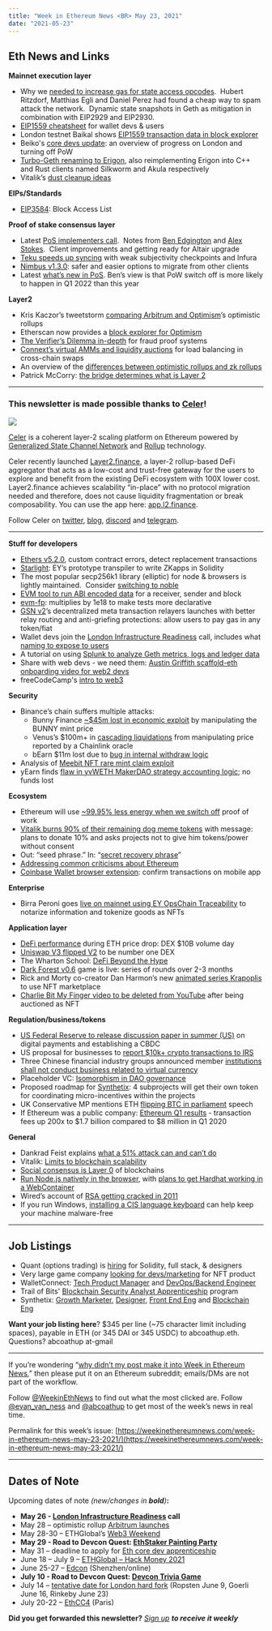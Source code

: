 ```yaml
---
title: "Week in Ethereum News <BR> May 23, 2021"
date: "2021-05-23"
---
```


## **Eth News and Links**

**Mainnet execution layer**

- Why we [needed to increase gas for state access opcodes](https://blog.ethereum.org/2021/05/18/eth_state_problems/).  Hubert Ritzdorf, Matthias Egli and Daniel Perez had found a cheap way to spam attack the network.  Dynamic state snapshots in Geth as mitigation in combination with EIP2929 and EIP2930.
- [EIP1559 cheatsheet](https://hackmd.io/@q8X_WM2nTfu6nuvAzqXiTQ/1559-wallets) for wallet devs & users
- London testnet Baikal shows [EIP1559 transaction data in block explorer](https://twitter.com/timbeiko/status/1395416223395975169)
- Beiko's [core devs update](https://hackmd.io/@timbeiko/acd/https%3A%2F%2Fhackmd.io%2F%40timbeiko%2Facd-update-003): an overview of progress on London and turning off PoW
- [Turbo-Geth renaming to Erigon](https://twitter.com/ErigonEth/status/1394273529613389825), also reimplementing Erigon into C++ and Rust clients named Silkworm and Akula respectively
- Vitalik’s [dust cleanup ideas](https://ethereum-magicians.org/t/some-medium-term-dust-cleanup-ideas/6287)

**EIPs/Standards**

- [EIP3584](https://eips.ethereum.org/EIPS/eip-3584): Block Access List

**Proof of stake consensus layer**

- Latest [PoS implementers call](https://youtu.be/A1L7wLYAqnM?t=145).  Notes from [Ben Edgington](https://hackmd.io/@benjaminion/r1-aSk4tu) and [Alex Stokes](https://twitter.com/ralexstokes/status/1395419727875379200).  Client improvements and getting ready for Altair upgrade 
- [Teku speeds up syncing](https://consensys.net/blog/teku/teku-and-infura-team-up-to-make-the-fastest-ethereum-2-0-client-sync) with weak subjectivity checkpoints and Infura
- [Nimbus v1.3.0](https://github.com/status-im/nimbus-eth2/releases/tag/v1.3.0): safer and easier options to migrate from other clients
- Latest [what’s new in PoS](https://hackmd.io/@benjaminion/eth2_news/https%3A%2F%2Fhackmd.io%2F%40benjaminion%2Fwnie2_210522). Ben’s view is that PoW switch off is more likely to happen in Q1 2022 than this year

**Layer2**

- Kris Kaczor’s tweetstorm [comparing Arbitrum and Optimism](https://twitter.com/krzKaczor/status/1395812308451004419)’s optimistic rollups
- Etherscan now provides a [block explorer for Optimism](https://optimismpbc.medium.com/integrating-etherscan-24a3811a765c)
- [The Verifier’s Dilemma in-depth](https://medium.com/onther-tech/optimistic-rollup-is-not-secure-enough-than-you-think-cb23e6e6f11c) for fraud proof systems
- [Connext’s virtual AMMs and liquidity auctions](https://medium.com/connext/solving-the-liquidity-problem-88bde201501) for load balancing in cross-chain swaps
- An overview of the [differences between optimistic rollups and zk rollups](https://insights.deribit.com/market-research/making-sense-of-rollups-part-one-optimistic-vs-zero-knowledge/)
- Patrick McCorry: [the bridge determines what is Layer 2](https://stonecoldpat.medium.com/a-note-on-bridges-layer-2-protocols-b01f8fc22324)

* * *

### **This newsletter is made possible thanks to [Celer](https://www.celer.network/)!**

![](https://weekinethereumnews.com/wp-content/uploads/2020/11/Screenshot-from-2020-11-22-15-36-32.png)

[Celer](http://celer.network/) is a coherent layer-2 scaling platform on Ethereum powered by [Generalized State Channel Network](https://www.celer.network/docs/celercore/index.html) and [Rollup](https://medium.com/celer-network/adding-hybrid-pos-rollup-sidechain-to-celers-coherent-layer-2-platform-d1d3067fe593) technology. 

Celer recently launched [Layer2.finance](https://layer2.finance/), a layer-2 rollup-based DeFi aggregator that acts as a low-cost and trust-free gateway for the users to explore and benefit from the existing DeFi ecosystem with 100X lower cost. Layer2.finance achieves scalability “in-place” with no protocol migration needed and therefore, does not cause liquidity fragmentation or break composability. You can use the app here: [app.l2.finance](http://app.l2.finance). 

Follow Celer on [twitter](https://twitter.com/CelerNetwork), [blog](https://blog.celer.network/), [discord](https://discord.com/invite/Trhab5w) and [telegram](https://t.me/celernetwork).

* * *

**Stuff for developers**

- [Ethers v5.2.0](https://blog.ricmoo.com/highlights-ethers-js-may-2021-2826e858277d), custom contract errors, detect replacement transactions
- [Starlight](https://github.com/EYBlockchain/starlight): EY’s prototype transpiler to write ZKapps in Solidity
- The most popular secp256k1 library (elliptic) for node & browsers is lightly maintained.  Consider [switching to noble](https://twitter.com/paulmillr/status/1393193702542254081)
- [EVM tool to run ABI encoded data](https://github.com/fxfactorial/run-evm-code) for a receiver, sender and block
- [evm-fp](https://github.com/paulrberg/evm-fp): multiplies by 1e18 to make tests more declarative
- [GSN v2](https://blog.opengsn.org/whats-technically-new-in-gsn-v2-68ab9ad0cc1)’s decentralized meta transaction relayers launches with better relay routing and anti-griefing protections: allow users to pay gas in any token/fiat
- Wallet devs join the [London Infrastructure Readiness](https://github.com/ethereum/pm/issues/323) call, includes what [naming to expose to users](https://twitter.com/timbeiko/status/1395478940186071040)
- A tutorial on using [Splunk to analyze Geth metrics, logs and ledger data](https://medium.com/splunk-dlt/geth-hosting-with-splunk-62045c615ab4)
- Share with web devs - we need them: [Austin Griffith scaffold-eth onboarding video for web2 devs](https://twitter.com/austingriffith/status/1394656757721403400)
- freeCodeCamp's [intro to web3](https://www.freecodecamp.org/news/what-is-web3/)

**Security**

- Binance’s chain suffers multiple attacks: 
    - Bunny Finance [~$45m lost in economic exploit](https://twitter.com/FrankResearcher/status/1395196961108774915) by manipulating the BUNNY mint price
    - Venus’s $100m+ in [cascading liquidations](https://twitter.com/FrankResearcher/status/1394900186435096578) from manipulating price reported by a Chainlink oracle
    - bEarn $11m lost due to [bug in internal withdraw logic](https://peckshield.medium.com/bearn-fi-incident-inconsistent-asset-denomination-between-vault-strategy-9b24b68ab1c0)
- Analysis of [Meebit NFT rare mint claim exploit](https://iphelix.medium.com/meebit-nft-exploit-analysis-c9417b804f89)
- yEarn finds [flaw in yvWETH MakerDAO strategy accounting logic](https://github.com/yearn/yearn-security/blob/master/disclosures/2021-05-20.md); no funds lost

**Ecosystem**

- Ethereum will use [~99.95% less energy when we switch off](https://blog.ethereum.org/2021/05/18/country-power-no-more/) proof of work
- [Vitalik burns 90% of their remaining dog meme tokens](https://etherscan.io/tx/0x7a69f558bdc4aaf1e6bab9473c84cb2fddbd1e419c44d5c22eb88bedeb09657c) with message: plans to donate 10% and asks projects not to give him tokens/power without consent
- Out: “seed phrase.” In: “[secret recovery phrase](https://twitter.com/pedrouid/status/1393974705162440705)”
- [Addressing common criticisms about Ethereum](https://www.reddit.com/r/ethereum/comments/najp2c/addressing_common_criticisms_about_ethereum/)
- [Coinbase Wallet browser extension](https://blog.coinbase.com/coinbase-wallet-introduces-new-browser-extension-dd067403b86): confirm transactions on mobile app

**Enterprise**

- Birra Peroni goes [live on mainnet using EY OpsChain Traceability](https://www.ey.com/en_gl/news/2021/05/birra-peroni-is-the-first-industrial-organization-to-mint-unique-non-fungible-tokens-using-ey-opschain-traceability) to notarize information and tokenize goods as NFTs

**Application layer**

- [DeFi performance](https://twitter.com/jack_clancy93/status/1395399566644682757) during ETH price drop: DEX $10B volume day
- [Uniswap V3 flipped V2](https://twitter.com/RyanWatkins_/status/1395775319936806914) to be number one DEX
- The Wharton School: [DeFi Beyond the Hype](https://wifpr.wharton.upenn.edu/wp-content/uploads/2021/05/DeFi-Beyond-the-Hype.pdf)
- [Dark Forest v0.6](https://blog.zkga.me/announcing-v6) game is live: series of rounds over 2-3 months
- Rick and Morty co-creator Dan Harmon’s new [animated series Krapoplis](https://www.hollywoodreporter.com/tv/tv-news/dan-harmon-blockchain-nft-crypto-series-fox-1234954403) to use NFT marketplace
- [Charlie Bit My Finger video to be deleted from YouTube](https://medium.com/originprotocol/charlie-bit-my-finger-makes-internet-history-again-1e4a3c54db65) after being auctioned as NFT

**Regulation/business/tokens**

- [US Federal Reserve to release discussion paper in summer (US)](https://www.federalreserve.gov/newsevents/pressreleases/other20210520b.htm) on digital payments and establishing a CBDC
- US proposal for businesses to [report $10k+ crypto transactions to IRS](https://www.cnbc.com/2021/05/20/us-treasury-calls-for-stricter-cryptocurrency-compliance-with-irs.html)
- Three Chinese financial industry groups announced member [institutions shall not conduct business related to virtual currency](https://www.forbes.com/sites/jonathanponciano/2021/05/18/china-bans-banks-from-crypto-business-saying-speculative-trading-seriously-infringing-on-financial-order/?sh=160a9d277898)
- Placeholder VC: [Isomorphism in DAO governance](https://www.placeholder.vc/blog/2021/5/20/isomorphism-in-dao-governance)
- Proposed roadmap for [Synthetix](https://blog.synthetix.io/a-little-dash-of-hopium/): 4 subprojects will get their own token for coordinating micro-incentives within the projects 
- UK Conservative MP mentions ETH [flipping BTC in parliament](https://twitter.com/TomTugendhat/status/1395472853991051265) speech
- If Ethereum was a public company: [Ethereum Q1 results](https://draecomino.substack.com/p/ethereum-q1-2021-results) - transaction fees up 200x to $1.7 billion compared to $8 million in Q1 2020

**General**

- Dankrad Feist explains [what a 51% attack can and can’t do](https://dankradfeist.de/ethereum/2021/05/20/what-everyone-gets-wrong-about-51percent-attacks.html)
- Vitalik: [Limits to blockchain scalability](https://vitalik.ca/general/2021/05/23/scaling.html)
- [Social consensus is Layer 0](https://www.buildblockchain.tech/blog/code-law-and-the-nature-of-consensus) of blockchains
- [Run Node.js natively in the browser](https://blog.stackblitz.com/posts/introducing-webcontainers/), with [plans to get Hardhat working in a WebContainer](https://twitter.com/ericsimons40/status/1395905320564629508)
- Wired’s account of [RSA getting cracked in 2011](https://www.wired.com/story/the-full-story-of-the-stunning-rsa-hack-can-finally-be-told/)
- If you run Windows, [installing a CIS language keyboard](https://krebsonsecurity.com/2021/05/try-this-one-weird-trick-russian-hackers-hate/) can help keep your machine malware-free

* * *

## **Job Listings**

- Quant (options trading) is [hiring](https://jobs.lever.co/QuantLabs) for Solidity, full stack, & designers
- Very large game company [looking for devs/marketing](https://twitter.com/finestonematt/status/1395051881844592641) for NFT product
- WalletConnect: [Tech Product Manager](https://angel.co/company/walletconnect/jobs/1384299-technical-product-manager) and [DevOps/Backend Engineer](https://angel.co/company/walletconnect/jobs/1384334-devops-backend-engineer)
- Trail of Bits' [Blockchain Security Analyst Apprenticeship](https://jobs.lever.co/trailofbits/b2d6ce87-6b01-462f-965a-597a273ce26f) program
- Synthetix: [Growth Marketer](https://jobs.defialliance.co/companies/synthetix/jobs/4454460-growth-marketer), [Designer](https://jobs.defialliance.co/companies/synthetix/jobs/4538964-senior-designer), [Front End Eng](https://jobs.defialliance.co/companies/synthetix/jobs/4136036-front-end-engineer) and [Blockchain Eng](https://jobs.defialliance.co/companies/synthetix/jobs/4136037-senior-blockchain-engineer)

**Want your job listing here**? $345 per line (~75 character limit including spaces), payable in ETH (or 345 DAI or 345 USDC) to abcoathup.eth. Questions? abcoathup at-gmail

* * *

If you’re wondering “[why didn’t my post make it into Week in Ethereum News](https://www.evanvanness.com/post/179914035841/why-didnt-my-post-make-the-newsletter),” then please put it on an Ethereum subreddit; emails/DMs are not part of the workflow.

Follow [@WeekinEthNews](https://twitter.com/WeekInEthNews) to find out what the most clicked are. Follow [@evan\_van\_ness](https://twitter.com/evan_van_ness) and [@abcoathup](https://twitter.com/abcoathup) to get most of the week’s news in real time.

Permalink for this week’s issue: [https://weekinethereumnews.com/week-in-ethereum-news-may-23-2021/](https://weekinethereumnews.com/week-in-ethereum-news-may-23-2021/)

* * *

## **Dates of Note**

Upcoming dates of note _(new/changes in **bold**)_**:**

- **May 26 - [London Infrastructure Readiness](https://github.com/ethereum/pm/issues/323) call**
- May 28 – optimistic rollup [Arbitrum launches](https://medium.com/offchainlabs/wen-arbitrum-634969c14713)
- May 28-30 – ETHGlobal’s [Web3 Weekend](https://web3.ethglobal.co/)
- **May 29 - Road to Devcon Quest: [EthStaker Painting Party](https://ethstaker.cc/road-to-devcon/)**
- May 31 – deadline to apply for [Eth core dev apprenticeship](https://blog.ethereum.org/2021/05/13/core-dev-apprenticeship/)
- June 18 – July 9 – [ETHGlobal – Hack Money 2021](https://hackmoney.ethglobal.co/)
- June 25-27 – [Edcon](https://www.edcon.io/) (Shenzhen/online)
- **July 10 - Road to Devcon Quest: [Devcon Trivia Game](https://ethstaker.cc/road-to-devcon/)**
- July 14 – [tentative date for London hard fork](https://docs.google.com/spreadsheets/d/1Y3yyTqeqRO1O2UFVkNkHK_V5oRulZd6y-JJbSnKYrb4/edit#gid=0) (Ropsten June 9, Goerli June 16, Rinkeby June 23)
- July 20-22 – [EthCC4](https://ethcc.io/) (Paris)

**Did you get forwarded this newsletter?** _[Sign up](https://weekinethereum.substack.com/subscribe#about) **to receive it weekly**_
